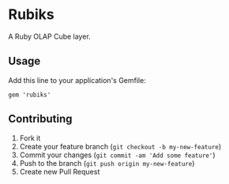 # Rubiks

A Ruby OLAP Cube layer.

## Usage

Add this line to your application's Gemfile:

    gem 'rubiks'


## Contributing

1. Fork it
2. Create your feature branch (`git checkout -b my-new-feature`)
3. Commit your changes (`git commit -am 'Add some feature'`)
4. Push to the branch (`git push origin my-new-feature`)
5. Create new Pull Request
